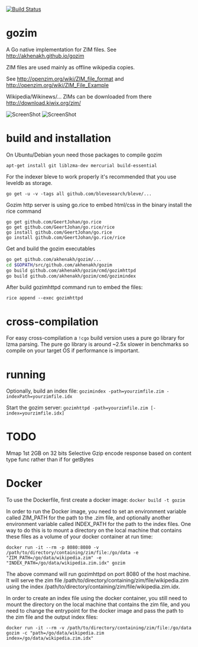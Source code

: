 [![Build Status](https://travis-ci.org/akhenakh/gozim.svg?branch=master)](https://travis-ci.org/akhenakh/gozim)

gozim
=====

A Go native implementation for ZIM files. See http://akhenakh.github.io/gozim

ZIM files are used mainly as offline wikipedia copies.

See http://openzim.org/wiki/ZIM_file_format and http://openzim.org/wiki/ZIM_File_Example

Wikipedia/Wikinews/... ZIMs can be downloaded from there http://download.kiwix.org/zim/

![ScreenShot](/shots/browse.jpg)
![ScreenShot](/shots/search.jpg)

build and installation
======================

On Ubuntu/Debian youn need those packages to compile gozim
```
apt-get install git liblzma-dev mercurial build-essential
```

For the indexer bleve to work properly it's recommended that you use leveldb as storage.
```
go get -u -v -tags all github.com/blevesearch/bleve/...
```

Gozim http server is using go.rice to embed html/css in the binary install the rice command
```
go get github.com/GeertJohan/go.rice
go get github.com/GeertJohan/go.rice/rice
go install github.com/GeertJohan/go.rice
go install github.com/GeertJohan/go.rice/rice
```

Get and build the gozim executables
```bash
go get github.com/akhenakh/gozim/...
cd $GOPATH/src/github.com/akhenakh/gozim
go build github.com/akhenakh/gozim/cmd/gozimhttpd
go build github.com/akhenakh/gozim/cmd/gozimindex
```

After build gozimhttpd command run to embed the files:
```
rice append --exec gozimhttpd
```

cross-compilation
=================

For easy cross-compilation a `!cgo` build version uses a pure go library for lzma parsing.
The pure go library is around ~2.5x slower in benchmarks so compile on your target OS if
performance is important.

running
=======

Optionally, build an index file: `gozimindex -path=yourzimfile.zim -indexPath=yourzimfile.idx`

Start the gozim server: `gozimhttpd -path=yourzimfile.zim [-index=yourzimfile.idx]`

TODO
====
Mmap 1st 2GB on 32 bits
Selective Gzip encode response based on content type
func rather than if for getBytes

Docker
======

To use the Dockerfile, first create a docker image: `docker build -t gozim`

In order to run the Docker image, you need to set an environment variable called ZIM_PATH for the path to the .zim file, and optionally another environment variable called INDEX_PATH for the path to the index files.
One way to do this is to mount a directory on the local machine that contains these files as a volume of your docker container at run time:

`docker run -it --rm -p 8080:8080 -v /path/to/directory/containing/zim/file:/go/data -e "ZIM_PATH=/go/data/wikipedia.zim" -e "INDEX_PATH=/go/data/wikipedia.zim.idx" gozim`

The above command will run gozimhttpd on port 8080 of the host machine.  It will serve the zim file /path/to/directory/containing/zim/file/wikipedia.zim using the index /path/to/directory/containing/zim/file/wikipedia.zim.idx.

In order to create an index file using the docker container, you still need to mount the directory on the local machine that contains the zim file, and you need to change the entrypoint for the docker image and pass the path to the zim file and the output index files:

`docker run -it --rm -v /path/to/directory/containing/zim/file:/go/data gozim -c "path=/go/data/wikipedia.zim index=/go/data/wikipedia.zim.idx"`

